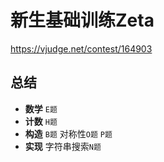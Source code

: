# 新生基础训练Zeta

https://vjudge.net/contest/164903

## 总结

- **数学** `E题`  
- **计数** `H题`
- **构造** `B题` 对称性`O题` `P题`
- **实现** 字符串搜索`N题`
